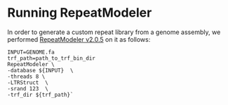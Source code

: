 # Running RepeatModeler
In order to generate a custom repeat library from a genome assembly, we performed [RepeatModeler v2.0.5](https://www.repeatmasker.org/RepeatModeler/) on it as follows:
```
INPUT=GENOME.fa
trf_path=path_to_trf_bin_dir
RepeatModeler \
-database ${INPUT}  \
-threads 8 \
-LTRStruct  \
-srand 123  \
-trf_dir ${trf_path}`
```
